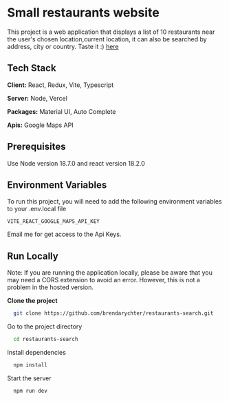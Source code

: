 # Small restaurants website

This project is a web application that displays a list of 10 restaurants near the user's chosen location,current location, it can also be searched by address, city or country. Taste it :) [here](https://restaurants-search-git-layout-brendarychter.vercel.app/)

## Tech Stack

**Client:** React, Redux, Vite, Typescript

**Server:** Node, Vercel

**Packages:** Material UI, Auto Complete

**Apis:** Google Maps API

## Prerequisites

Use Node version 18.7.0 and react version 18.2.0

## Environment Variables

To run this project, you will need to add the following environment variables to your .env.local file

`VITE_REACT_GOOGLE_MAPS_API_KEY`

Email me for get access to the Api Keys.

## Run Locally

Note: If you are running the application locally, please be aware that you may need a CORS extension to avoid an error. However, this is not a problem in the hosted version.

**Clone the project**

```bash
  git clone https://github.com/brendarychter/restaurants-search.git
```

Go to the project directory

```bash
  cd restaurants-search
```

Install dependencies

```bash
  npm install
```

Start the server

```bash
  npm run dev
```
